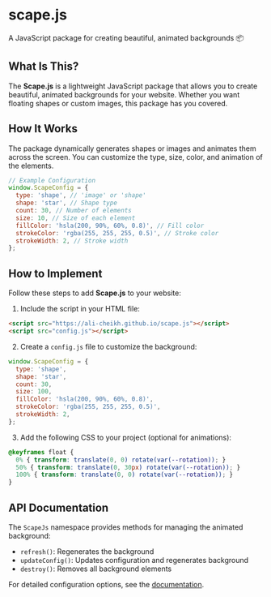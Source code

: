 # scape.js
A JavaScript package for creating beautiful, animated backgrounds 📦 

## What Is This?

The **Scape.js** is a lightweight JavaScript package that allows you to create beautiful, animated backgrounds for your website. Whether you want floating shapes or custom images, this package has you covered.

## How It Works

The package dynamically generates shapes or images and animates them across the screen. You can customize the type, size, color, and animation of the elements.

```javascript
// Example Configuration
window.ScapeConfig = {
  type: 'shape', // 'image' or 'shape'
  shape: 'star', // Shape type
  count: 30, // Number of elements
  size: 10, // Size of each element
  fillColor: 'hsla(200, 90%, 60%, 0.8)', // Fill color
  strokeColor: 'rgba(255, 255, 255, 0.5)', // Stroke color
  strokeWidth: 2, // Stroke width
};
```

## How to Implement

Follow these steps to add **Scape.js** to your website:

1. Include the script in your HTML file:
```html
<script src="https://ali-cheikh.github.io/scape.js"></script>
<script src="config.js"></script>
```

2. Create a `config.js` file to customize the background:
```javascript
window.ScapeConfig = {
  type: 'shape',
  shape: 'star',
  count: 30,
  size: 100,
  fillColor: 'hsla(200, 90%, 60%, 0.8)',
  strokeColor: 'rgba(255, 255, 255, 0.5)',
  strokeWidth: 2,
};
```

3. Add the following CSS to your project (optional for animations):
```css
@keyframes float {
  0% { transform: translate(0, 0) rotate(var(--rotation)); }
  50% { transform: translate(0, 30px) rotate(var(--rotation)); }
  100% { transform: translate(0, 0) rotate(var(--rotation)); }
}
```

## API Documentation

The `ScapeJs` namespace provides methods for managing the animated background:

- `refresh()`: Regenerates the background
- `updateConfig()`: Updates configuration and regenerates background
- `destroy()`: Removes all background elements

For detailed configuration options, see the [documentation](Documentation.md).
